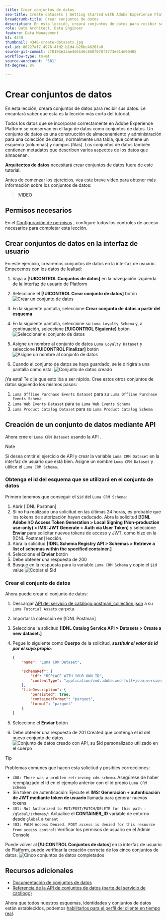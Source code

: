 ```yaml
---
title: Crear conjuntos de datos
seo-title: Create datasets | Getting Started with Adobe Experience Platform for Data Architects and Data Engineers
breadcrumb-title: Crear conjuntos de datos
description: En esta lección, creará conjuntos de datos para recibir sus datos.
role: Data Architect, Data Engineer
feature: Data Management
kt: 4348
thumbnail: 4348-create-datasets.jpg
exl-id: 80227af7-4976-4fd2-b1d4-b26bc4626fa0
source-git-commit: cf0193e3aae4d6536c868f078f4773ee14e90408
workflow-type: tm+mt
source-wordcount: '581'
ht-degree: 8%

---
```


# Crear conjuntos de datos

<!--15min-->

En esta lección, creará conjuntos de datos para recibir sus datos. Le encantará saber que esta es la lección más corta del tutorial.

Todos los datos que se incorporan correctamente en Adobe Experience Platform se conservan en el lago de datos como conjuntos de datos. Un conjunto de datos es una construcción de almacenamiento y administración para una colección de datos, normalmente una tabla, que contiene un esquema (columnas) y campos (filas). Los conjuntos de datos también contienen metadatos que describen varios aspectos de los datos que almacenan.

**Arquitectos de datos** necesitará crear conjuntos de datos fuera de este tutorial.

Antes de comenzar los ejercicios, vea este breve vídeo para obtener más información sobre los conjuntos de datos:
>[!VIDEO](https://video.tv.adobe.com/v/27269?quality=12&learn=on)

## Permisos necesarios

En el [Configuración de permisos](configure-permissions.md) , configure todos los controles de acceso necesarios para completar esta lección.

<!--
* Permission items **[!UICONTROL Data Management]** > **[!UICONTROL View Datasets]** and **[!UICONTROL Manage Datasets]**
* Permission item **[!UICONTROL Sandboxes]** > `Luma Tutorial`
* User-role access to the `Luma Tutorial Platform` product profile
* Developer-role access to the `Luma Tutorial Platform` product profile (for API)
-->

## Crear conjuntos de datos en la interfaz de usuario

En este ejercicio, crearemos conjuntos de datos en la interfaz de usuario. Empecemos con los datos de lealtad:

1. Vaya a **[!UICONTROL Conjuntos de datos]** en la navegación izquierda de la interfaz de usuario de Platform
1. Seleccione el **[!UICONTROL Crear conjunto de datos]** botón
   ![Crear un conjunto de datos](assets/datasets-createDataset.png)

1. En la siguiente pantalla, seleccione **Crear conjunto de datos a partir del esquema**
1. En la siguiente pantalla, seleccione su `Luma Loyalty Schema` y, a continuación, seleccione **[!UICONTROL Siguiente]** botón
   ![Seleccionar el conjunto de datos](assets/datasets-selectSchema.png)

1. Asigne un nombre al conjunto de datos `Luma Loyalty Dataset` y seleccione **[!UICONTROL Finalizar]** botón
   ![Asigne un nombre al conjunto de datos](assets/datasets-nameDataset.png)
1. Cuando el conjunto de datos se haya guardado, se le dirigirá a una pantalla como esta:
   ![Conjunto de datos creado](assets/datasets-created.png)

¡Ya está! Te dije que esto iba a ser rápido. Cree estos otros conjuntos de datos siguiendo los mismos pasos:

1. `Luma Offline Purchase Events Dataset` para su `Luma Offline Purchase Events Schema`
1. `Luma Web Events Dataset` para su `Luma Web Events Schema`
1. `Luma Product Catalog Dataset` para su `Luma Product Catalog Schema`


## Creación de un conjunto de datos mediante API

Ahora cree el `Luma CRM Dataset` usando la API .

>[!NOTE]
>
>Si desea omitir el ejercicio de API y crear la variable `Luma CRM Dataset` en la interfaz de usuario que está bien. Asigne un nombre `Luma CRM Dataset` y utilice el `Luma CRM Schema`.

### Obtenga el id del esquema que se utilizará en el conjunto de datos

Primero tenemos que conseguir el `$id` del `Luma CRM Schema`:

1. Abrir [!DNL Postman]
1. Si no ha realizado una solicitud en las últimas 24 horas, es probable que los tokens de autorización hayan caducado. Abra la solicitud **[!DNL Adobe I/O Access Token Generation > Local Signing (Non-production use-only) > IMS: JWT Generate + Auth via User Token]** y seleccione **Enviar** para solicitar nuevos tokens de acceso y JWT, como hizo en la [!DNL Postman] lección.
1. Abra la solicitud **[!DNL Schema Registry API > Schemas > Retrieve a list of schemas within the specified container.]**
1. Seleccione el **Enviar** botón
1. Debe obtener una respuesta de 200
1. Busque en la respuesta para la variable `Luma CRM Schema` y copie el `$id` value
   ![Copiar el $id](assets/dataset-crm-getSchemaId.png)

### Crear el conjunto de datos

Ahora puede crear el conjunto de datos:

1. Descargar [API del servicio de catálogo.postman_collection.json](https://raw.githubusercontent.com/adobe/experience-platform-postman-samples/master/apis/experience-platform/Catalog%20Service%20API.postman_collection.json) a su `Luma Tutorial Assets` carpeta.
1. Importar la colección en [!DNL Postman]
1. Seleccione la solicitud **[!DNL Catalog Service API > Datasets > Create a new dataset.]**
1. Pegue lo siguiente como **Cuerpo** de la solicitud, ***sustituir el valor de id por el suyo propio***:

   ```json
   {
       "name": "Luma CRM Dataset",
   
       "schemaRef": {
           "id": "REPLACE_WITH_YOUR_OWN_ID",
           "contentType": "application/vnd.adobe.xed-full+json;version=1"
       },
       "fileDescription": {
           "persisted": true,
           "containerFormat": "parquet",
           "format": "parquet"
       }
   }
   ```

1. Seleccione el **Enviar** botón
1. Debe obtener una respuesta de 201 Created que contenga el id del nuevo conjunto de datos.
   ![Conjunto de datos creado con API, su $id personalizado utilizado en el cuerpo](assets/datasets-crm-created.png)

>[!TIP]
>
> Problemas comunes que hacen esta solicitud y posibles correcciones:
>
> * `400: There was a problem retrieving xdm schema`. Asegúrese de haber reemplazado el id en el ejemplo anterior con el id propio `Luma CRM Schema`
> * Sin token de autenticación: Ejecute el **IMS: Generación + autenticación de JWT mediante token de usuario** llamada para generar nuevos tokens
> * `401: Not Authorized to PUT/POST/PATCH/DELETE for this path : /global/schemas/`: Actualice el **CONTAINER_ID** variable de entorno desde `global` a `tenant`
> * `403: PALM Access Denied. POST access is denied for this resource from access control`: Verificar los permisos de usuario en el Admin Console



Puede volver al **[!UICONTROL Conjuntos de datos]** en la interfaz de usuario de Platform, puede verificar la creación correcta de los cinco conjuntos de datos.
![Cinco conjuntos de datos completados](assets/datasets-allComplete.png)


## Recursos adicionales

* [Documentación de conjuntos de datos](https://experienceleague.adobe.com/docs/experience-platform/catalog/datasets/overview.html?lang=es)
* [Referencia de la API de conjuntos de datos (parte del servicio de catálogo)](https://www.adobe.io/experience-platform-apis/references/catalog/#tag/Datasets)

Ahora que todos nuestros esquemas, identidades y conjuntos de datos están establecidos, podemos [habilitarlos para el perfil del cliente en tiempo real](enable-profiles.md).

